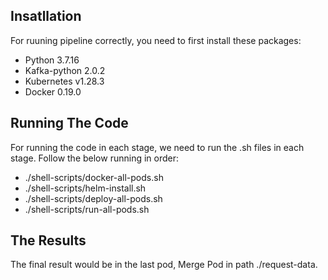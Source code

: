 ## Insatllation
For ruuning pipeline correctly, you need to first install these packages:
- Python 3.7.16
- Kafka-python 2.0.2
- Kubernetes  v1.28.3
- Docker 0.19.0
  


## Running The Code

For running the code in each stage, we need to run the .sh files in each stage. Follow the below running in order:

- ./shell-scripts/docker-all-pods.sh
- ./shell-scripts/helm-install.sh
- ./shell-scripts/deploy-all-pods.sh
- ./shell-scripts/run-all-pods.sh

## The Results

The final result would be in the last pod, Merge Pod in path ./request-data.
